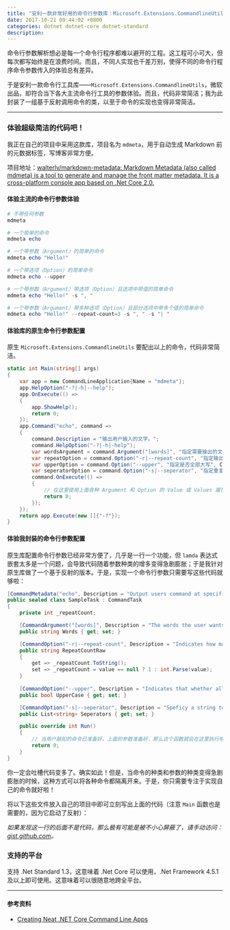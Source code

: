 ```yaml
---
title: "安利一款非常好用的命令行参数库：Microsoft.Extensions.CommandlineUtils"
date: 2017-10-21 09:44:02 +0800
categories: dotnet dotnet-core dotnet-standard
description: 
---
```


命令行参数解析想必是每一个命令行程序都难以避开的工程。这工程可小可大，但每次都写始终是在浪费时间。而且，不同人实现也千差万别，使得不同的命令行程序命令参数传入的体验总有差异。

于是安利一款命令行工具库——`Microsoft.Extensions.CommandlineUtils`，微软出品，却符合当下各大主流命令行工具的参数体验。而且，代码非常简洁；我为此封装了一组基于反射调用命令的类，以至于命令的实现也变得非常简洁。

---

<div id="toc"></div>

### 体验超级简洁的代码吧！

我正在自己的项目中采用这款库，项目名为 `mdmeta`，用于自动生成 Markdown 前的元数据标签，写博客非常方便。

项目地址：[walterlv/markdown-metadata: Markdown Metadata (also called mdmeta) is a tool to generate and manage the front matter metadata. It is a cross-platform console app based on .Net Core 2.0.](https://github.com/walterlv/markdown-metadata)

#### 体验主流的命令行参数体验

```powershell
# 不带任何参数
mdmeta
```

```powershell
# 一个简单的命令
mdmeta echo
```

```powershell
# 一个带参数（Argument）的简单的命令
mdmeta echo "Hello!"
```

```powershell
# 一个带选项（Option）的简单命令
mdmeta echo --upper
```

```powershell
# 一个带参数（Argument）带选项（Option）且选项中带值的简单命令
mdmeta echo "Hello!" -s ", "
```

```powershell
# 一个带参数（Argument）带多种选项（Option）且部分选项中带多个值的简单命令
mdmeta echo "Hello!" --repeat-count=3 -s ", " -s "| "
```

#### 体验库的原生命令行参数配置

原生 `Microsoft.Extensions.CommandlineUtils` 要配出以上的命令，代码非常简洁。

```csharp
static int Main(string[] args)
{
    var app = new CommandLineApplication{Name = "mdmeta"};
    app.HelpOption("-?|-h|--help");
    app.OnExecute(() =>
    {
        app.ShowHelp();
        return 0;
    });
    app.Command("echo", command =>
    {
        command.Description = "输出用户输入的文字。";
        command.HelpOption("-?|-h|-help");
        var wordsArgument = command.Argument("[words]", "指定需要输出的文字。");
        var repeatOption = command.Option("-r|--repeat-count", "指定输出重复次数", CommandOptionType.SingleValue);
        var upperOption = command.Option("--upper", "指定是否全部大写", CommandOptionType.NoValue);
        var seperatorOption = command.Option("-s|--seperator", "指定重复输出用户文字时重复之间应该使用的分隔符，可以指定多个，这将依次应用到每一次分割。", CommandOptionType.MultipleValue);
        command.OnExecute(() =>
        {
            // 在这里使用上面各种 Argument 和 Option 的 Value 或 Values 属性拿值。
            return 0;
        });
    });
    return app.Execute(new []{"-?"});
}
```

#### 体验我封装的命令行参数配置

原生库配置命令行参数已经非常方便了，几乎是一行一个功能，但 `lamda` 表达式嵌套太多是一个问题，会导致代码随着参数种类的增多变得急剧膨胀；于是我针对原生库做了一个基于反射的版本。于是，实现一个命令行参数只需要写这些代码就够啦：

```csharp
[CommandMetadata("echo", Description = "Output users command at specified format.")]
public sealed class SampleTask : CommandTask
{
    private int _repeatCount;

    [CommandArgument("[words]", Description = "The words the user wants to output.")]
    public string Words { get; set; }

    [CommandOption("-r|--repeat-count", Description = "Indicates how many times to output the users words.")]
    public string RepeatCountRaw
    {
        get => _repeatCount.ToString();
        set => _repeatCount = value == null ? 1 : int.Parse(value);
    }
    
    [CommandOption("--upper", Description = "Indicates that whether all words shoule be in upper case.")]
    public bool UpperCase { get; set; }

    [CommandOption("-s|--seperator", Description = "Speficy a string to split each repeat.")]
    public List<string> Seperators { get; set; }

    public override int Run()
    {
        // 当用户敲如的命令已准备好，上面的参数准备好，那么这个函数就会在这里执行啦。
        return 0;
    }
}
```

你一定会吐槽代码变多了。确实如此！但是，当命令的种类和参数的种类变得急剧膨胀的时候，这种方式可以将各种命令都隔离开来。于是，你只需要专注于实现自己的命令就好啦！

将以下这些文件放入自己的项目中即可立刻写出上面的代码（注意 `Main` 函数也是需要的，因为它启动了反射）：

*如果发现这一行的后面不是代码，那么极有可能是被不小心屏蔽了，请手动访问：[gist.github.com](https://gist.github.com/walterlv/0a2257c30e8c175cae657b0058f5421c)。*

<script src="https://gist.github.com/walterlv/0a2257c30e8c175cae657b0058f5421c.js"></script>

### 支持的平台

支持 .Net Standard 1.3，这意味着 .Net Core 可以使用，.Net Framework 4.5.1 及以上即可使用。这意味着可以很随意地跨全平台。

---

#### 参考资料
- [Creating Neat .NET Core Command Line Apps](https://gist.github.com/iamarcel/8047384bfbe9941e52817cf14a79dc34)
